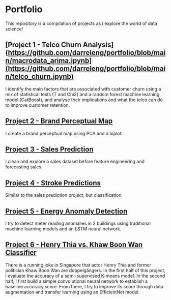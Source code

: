 # Portfolio
This repository is a compilation of projects as I explore the world of data science!

## [Project 1 - Telco Churn Analysis](https://github.com/darreleng/portfolio/blob/main/macrodata_arima.ipynb](https://github.com/darreleng/portfolio/blob/main/telco_churn.ipynb)
I identify the main factors that are associated with customer churn using a mix of statistical tests (T and Chi2) and a random forest machine learning model (CatBoost), and analyse their implications and what the telco can do to improve customer retention.

## [Project 2 - Brand Perceptual Map](https://github.com/darreleng/portfolio/blob/main/brand_perception.ipynb)
I create a brand perceptual map using PCA and a biplot.

## [Project 3 - Sales Prediction](https://github.com/darreleng/portfolio/blob/main/supermarketsales_catboost.ipynb)
I clean and explore a sales dataset before feature engineering and forecasting sales.

## [Project 4 - Stroke Predictions](https://github.com/darreleng/portfolio/blob/main/stroke_predictions.ipynb)
Similar to the sales prediction project, but classification.

## [Project 5 - Energy Anomaly Detection](https://github.com/darreleng/portfolio/blob/main/energy_anomaly_detection.ipynb)
I try to detect meter reading anomalies in 2 buildings using traditional machine learning models and an LSTM neural network.

## [Project 6 - Henry Thia vs. Khaw Boon Wan Classifier](https://github.com/darreleng/portfolio/blob/main/thia_khaw_classification.ipynb)
There is a running joke in Singapore that actor Henry Thia and former politician Khaw Boon Wan are doppelgängers. In the first half of this project, I evaluate the accuracy of a semi-supervised K-means model. In the second half, I first build a simple convolutional neural network to establish a baseline accuracy score. From there, I try to improve its score through data augmentation and transfer learning using an EfficientNet model.



